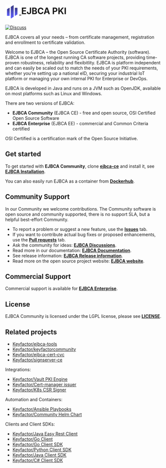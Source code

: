 <!--EJBCA Enterprise icon -->
<h1>
    <a href="https://www.keyfactor.com/products/ejbca-enterprise/">
        <img src=".github/images/keyfactor-ejbca-icon.png?raw=true)" alt="EJBCA logo" title="EJBCA" height="45" align="center"/>
    </a>
    <span>EJBCA PKI </span>
</h1>

[![Discuss](https://img.shields.io/badge/discuss-ejbca-ce?style=flat)](https://github.com/Keyfactor/ejbca-ce/discussions) 

EJBCA covers all your needs – from certificate management, registration and enrollment to certificate validation. 

Welcome to EJBCA – the Open Source Certificate Authority (software). EJBCA is one of the longest running CA software projects, providing time-proven robustness, reliability and flexibitlity. EJBCA is platform independent and can easily be scaled out to match the needs of your PKI requirements, whether you’re setting up a national eID, securing your industrial IoT platform or managing your own internal PKI for Enterprise or DevOps. 

EJBCA is developed in Java and runs on a JVM such as OpenJDK, available on most platforms such as Linux and Windows. 

There are two versions of EJBCA: 
* **EJBCA Community** (EJBCA CE) - free and open source, OSI Certified Open Source Software
* **EJBCA Enterprise** (EJBCA EE) - commercial and Common Criteria certified 

OSI Certified is a certification mark of the Open Source Initiative.

## Get started 

To get started with **EJBCA Community**, clone **[ejbca-ce](https://github.com/Keyfactor/ejbca-ce)** and install it, see **[EJBCA Installation](https://doc.primekey.com/ejbca/ejbca-installation)**. 

You can also easily run EJBCA as a container from **[Dockerhub](https://hub.docker.com/r/keyfactor/ejbca-ce)**.

## Community Support

In our Community we welcome contributions. The Community software is open source and community supported, there is no support SLA, but a helpful best-effort Community.

* To report a problem or suggest a new feature, use the **[Issues](../../issues)** tab. 
* If you want to contribute actual bug fixes or proposed enhancements, use the **[Pull requests](../../pulls)** tab.
* Ask the community for ideas: **[EJBCA Discussions](https://github.com/Keyfactor/ejbca-ce/discussions)**.  
* Read more in our documentation: **[EJBCA Documentation](https://docs.keyfactor.com/ejbca/)**.
* See release information: **[EJBCA Release information](https://docs.keyfactor.com/ejbca/latest/ejbca-release-information)**. 
* Read more on the open source project website: **[EJBCA website](https://www.ejbca.org/)**.   

## Commercial Support
Commercial support is available for **[EJBCA Enterprise](https://www.keyfactor.com/products/ejbca-enterprise/)**.

## License
EJBCA Community is licensed under the LGPL license, please see **[LICENSE](LICENSE)**. 

## Related projects 
* [Keyfactor/ejbca-tools](https://github.com/Keyfactor/ejbca-tools) 
* [Keyfactor/keyfactorcommunity](https://github.com/Keyfactor/keyfactorcommunity) 
* [Keyfactor/ejbca-cert-cvc](https://github.com/Keyfactor/ejbca-cert-cvc) 
* [Keyfactor/signserver-ce](https://github.com/Keyfactor/signserver-ce)

Integrations:
* [Keyfactor/Vault PKI Engine](https://github.com/Keyfactor/ejbca-vault-pki-engine)
* [Keyfactor/Cert-manager issuer](https://github.com/Keyfactor/ejbca-cert-manager-issuer)
* [Keyfactor/K8s CSR Signer](https://github.com/Keyfactor/ejbca-k8s-csr-signer)

Automation and Containers:
* [Keyfactor/Ansible Playbooks](https://github.com/Keyfactor/ansible-ejbca-signserver-playbooks) 
* [Keyfactor/Community Helm Chart](https://github.com/Keyfactor/ejbca-community-helm)


Clients and Client SDKs:
* [Keyfactor/Java Easy Rest Client](https://github.com/Keyfactor/ejbca-easy-rest-client)
* [Keyfactor/Go Client](https://github.com/Keyfactor/ejbca-go-client)
* [Keyfactor/Go Client SDK](https://github.com/Keyfactor/ejbca-go-client-sdk)
* [Keyfactor/Python Client SDK](https://github.com/Keyfactor/ejbca-python-client-sdk)
* [Keyfactor/Java Client SDK](https://github.com/Keyfactor/ejbca-java-client-sdk)
* [Keyfactor/C# Client SDK](https://github.com/Keyfactor/ejbca-csharp-client-sdk)

